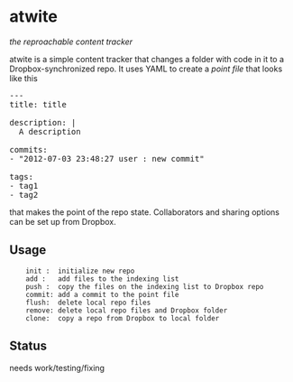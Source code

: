 atwite
==========
_the reproachable content tracker_


 atwite is a simple content tracker that changes a folder with code in it to a Dropbox-synchronized repo.
 It uses YAML to create a _point file_ that looks like this
 
<pre>
--- 
title: title

description: |
  A description

commits: 
- "2012-07-03 23:48:27 user : new commit"

tags: 
- tag1
- tag2
</pre>

that makes the point of the repo state. Collaborators and sharing options can be set up from Dropbox.

Usage
------

```
    init :  initialize new repo
    add :   add files to the indexing list
    push :  copy the files on the indexing list to Dropbox repo
    commit: add a commit to the point file
    flush:  delete local repo files
    remove: delete local repo files and Dropbox folder
    clone:  copy a repo from Dropbox to local folder
```

Status
------

needs work/testing/fixing
